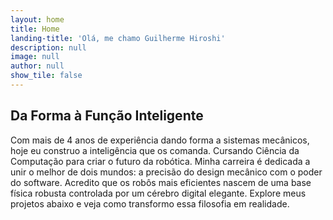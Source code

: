 ```yaml
---
layout: home
title: Home
landing-title: 'Olá, me chamo Guilherme Hiroshi'
description: null
image: null
author: null
show_tile: false
---
```


## Da Forma à Função Inteligente

Com mais de 4 anos de experiência dando forma a sistemas mecânicos, hoje eu construo a inteligência que os comanda. Cursando Ciência da Computação para criar o futuro da robótica. 
Minha carreira é dedicada a unir o melhor de dois mundos: a precisão do design mecânico com o poder do software. Acredito que os robôs mais eficientes nascem de uma base física robusta controlada por um cérebro digital elegante. Explore meus projetos abaixo e veja como transformo essa filosofia em realidade.